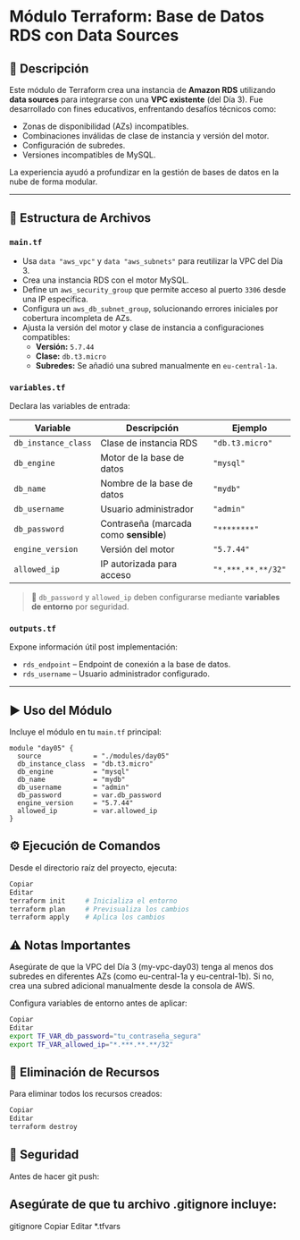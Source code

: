 # Módulo Terraform: Base de Datos RDS con Data Sources

## 📌 Descripción

Este módulo de Terraform crea una instancia de **Amazon RDS** utilizando **data sources** para integrarse con una **VPC existente** (del Día 3). Fue desarrollado con fines educativos, enfrentando desafíos técnicos como:

- Zonas de disponibilidad (AZs) incompatibles.
- Combinaciones inválidas de clase de instancia y versión del motor.
- Configuración de subredes.
- Versiones incompatibles de MySQL.

La experiencia ayudó a profundizar en la gestión de bases de datos en la nube de forma modular.

---

## 📁 Estructura de Archivos

### `main.tf`

- Usa `data "aws_vpc"` y `data "aws_subnets"` para reutilizar la VPC del Día 3.
- Crea una instancia RDS con el motor MySQL.
- Define un `aws_security_group` que permite acceso al puerto `3306` desde una IP específica.
- Configura un `aws_db_subnet_group`, solucionando errores iniciales por cobertura incompleta de AZs.
- Ajusta la versión del motor y clase de instancia a configuraciones compatibles:
  - **Versión:** `5.7.44`
  - **Clase:** `db.t3.micro`
  - **Subredes:** Se añadió una subred manualmente en `eu-central-1a`.

### `variables.tf`

Declara las variables de entrada:

| Variable           | Descripción                                           | Ejemplo              |
|--------------------|-------------------------------------------------------|----------------------|
| `db_instance_class`| Clase de instancia RDS                                | `"db.t3.micro"`      |
| `db_engine`        | Motor de la base de datos                             | `"mysql"`            |
| `db_name`          | Nombre de la base de datos                            | `"mydb"`             |
| `db_username`      | Usuario administrador                                 | `"admin"`            |
| `db_password`      | Contraseña (marcada como **sensible**)               | `"********"`         |
| `engine_version`   | Versión del motor                                     | `"5.7.44"`           |
| `allowed_ip`       | IP autorizada para acceso                             | `"*.***.**.**/32"` |

> 🔐 `db_password` y `allowed_ip` deben configurarse mediante **variables de entorno** por seguridad.

### `outputs.tf`

Expone información útil post implementación:

- `rds_endpoint` – Endpoint de conexión a la base de datos.
- `rds_username` – Usuario administrador configurado.

---

## ▶️ Uso del Módulo

Incluye el módulo en tu `main.tf` principal:

```hcl
module "day05" {
  source             = "./modules/day05"
  db_instance_class  = "db.t3.micro"
  db_engine          = "mysql"
  db_name            = "mydb"
  db_username        = "admin"
  db_password        = var.db_password
  engine_version     = "5.7.44"
  allowed_ip         = var.allowed_ip
}
```

## ⚙️ Ejecución de Comandos
Desde el directorio raíz del proyecto, ejecuta:

```bash
Copiar
Editar
terraform init     # Inicializa el entorno
terraform plan     # Previsualiza los cambios
terraform apply    # Aplica los cambios
``` 

## ⚠️ Notas Importantes
Asegúrate de que la VPC del Día 3 (my-vpc-day03) tenga al menos dos subredes en diferentes AZs (como eu-central-1a y eu-central-1b). Si no, crea una subred adicional manualmente desde la consola de AWS.

Configura variables de entorno antes de aplicar:

```bash
Copiar
Editar
export TF_VAR_db_password="tu_contraseña_segura"
export TF_VAR_allowed_ip="*.***.**.**/32"
```

## 🧨 Eliminación de Recursos
Para eliminar todos los recursos creados:

```bash
Copiar
Editar
terraform destroy
```

## 🔐 Seguridad
Antes de hacer git push:

## Asegúrate de que tu archivo .gitignore incluye:

gitignore
Copiar
Editar
*.tfvars